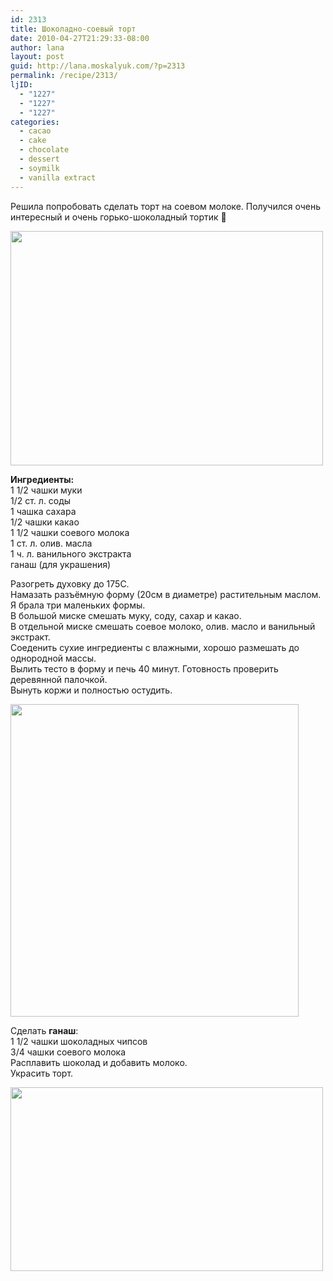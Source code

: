 ```yaml
---
id: 2313
title: Шоколадно-соевый торт
date: 2010-04-27T21:29:33-08:00
author: lana
layout: post
guid: http://lana.moskalyuk.com/?p=2313
permalink: /recipe/2313/
ljID:
  - "1227"
  - "1227"
  - "1227"
categories:
  - cacao
  - cake
  - chocolate
  - dessert
  - soymilk
  - vanilla extract
---
```

Решила попробовать сделать торт на соевом молоке. Получился очень интересный и очень горько-шоколадный тортик 🙂

<img loading="lazy" class="alignnone" title="Chocolate Soy Cake" src="http://farm4.static.flickr.com/3022/4559863814_3177425777.jpg" alt="" width="500" height="375" /> 

**Ингредиенты:**  
1 1/2 чашки муки  
1/2 ст. л. соды  
1 чашка сахара  
1/2 чашки какао  
1 1/2 чашки соевого молока  
1 ст. л. олив. масла  
1 ч. л. ванильного экстракта  
ганаш (для украшения)

Разогреть духовку до 175С.  
Намазать разъёмную форму (20см в диаметре) растительным маслом. Я брала три маленьких формы.  
В большой миске смешать муку, соду, сахар и какао.  
В отдельной миске смешать соевое молоко, олив. масло и ванильный экстракт.  
Соеденить сухие ингредиенты с влажными, хорошо размешать до однородной массы.  
Вылить тесто в форму и печь 40 минут. Готовность проверить деревянной палочкой.  
Вынуть коржи и полностью остудить.

<img loading="lazy" class="alignnone" title="Chocolate Soy Cake" src="http://farm4.static.flickr.com/3647/4559238905_555277a9ef.jpg" alt="" width="461" height="500" /> 

Сделать **ганаш**:  
1 1/2 чашки шоколадных чипсов  
3/4 чашки соевого молока  
Расплавить шоколад и добавить молоко.  
Украсить торт.

<img loading="lazy" class="alignnone" title="Chocolate Soy Cake" src="http://farm4.static.flickr.com/3095/4559240477_702ca153cb.jpg" alt="" width="500" height="294" />